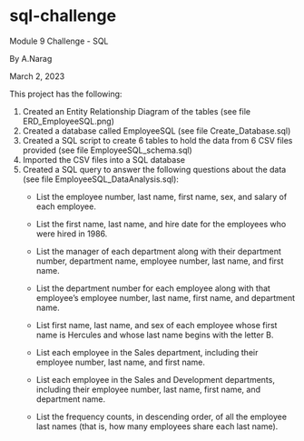 # sql-challenge
Module 9 Challenge - SQL

By A.Narag

March 2, 2023

This project has the following: 
1. Created an Entity Relationship Diagram of the tables (see file ERD_EmployeeSQL.png)
2. Created a database called EmployeeSQL (see file Create_Database.sql)  
3. Created a SQL script to create 6 tables to hold the data from 6 CSV files provided (see file EmployeeSQL_schema.sql)
4. Imported the CSV files into a SQL database
5. Created a SQL query to answer the following questions about the data (see file EmployeeSQL_DataAnalysis.sql):
    - List the employee number, last name, first name, sex, and salary of each employee.

    - List the first name, last name, and hire date for the employees who were hired in 1986.

    - List the manager of each department along with their department number, department name, employee number, last name, and first name.

    - List the department number for each employee along with that employee’s employee number, last name, first name, and department name.

    - List first name, last name, and sex of each employee whose first name is Hercules and whose last name begins with the letter B.

    - List each employee in the Sales department, including their employee number, last name, and first name.

    - List each employee in the Sales and Development departments, including their employee number, last name, first name, and department name.

    - List the frequency counts, in descending order, of all the employee last names (that is, how many employees share each last name).
